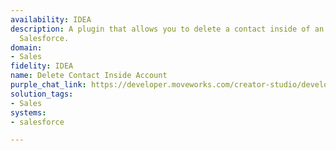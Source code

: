 ```yaml
---
availability: IDEA
description: A plugin that allows you to delete a contact inside of an account in
  Salesforce.
domain:
- Sales
fidelity: IDEA
name: Delete Contact Inside Account
purple_chat_link: https://developer.moveworks.com/creator-studio/developer-tools/purple-chat/?conversation=%7B%22startTimestamp%22%3A%2211%3A43%2BAM%22%2C%22messages%22%3A%5B%7B%22role%22%3A%22user%22%2C%22parts%22%3A%5B%7B%22richText%22%3A%22Delete+John+Doe%27s+contact+from+Global+Enterprises.%22%7D%5D%7D%2C%7B%22role%22%3A%22assistant%22%2C%22parts%22%3A%5B%7B%22reasoningSteps%22%3A%5B%7B%22status%22%3A%22success%22%2C%22richText%22%3A%22Locates+John+Doe%27s+contact+information+under+the+Global+Enterprises+account.%22%7D%5D%7D%2C%7B%22richText%22%3A%22Please+confirm+you+want+to+delete+John+Doe%27s+contact+information+from+the+Global+Enterprises+account.%22%7D%2C%7B%22richText%22%3A%22%3Cb%3EConfirm+Contact+Deletion%3C%2Fb%3E%22%7D%2C%7B%22buttons%22%3A%5B%7B%22style%22%3A%22filled%22%2C%22buttonText%22%3A%22Delete+Contact%22%7D%2C%7B%22style%22%3A%22outlined%22%2C%22buttonText%22%3A%22Cancel%22%7D%5D%7D%5D%7D%2C%7B%22role%22%3A%22user%22%2C%22parts%22%3A%5B%7B%22richText%22%3A%22Delete+Contact%22%7D%5D%7D%2C%7B%22role%22%3A%22assistant%22%2C%22parts%22%3A%5B%7B%22richText%22%3A%22John+Doe%27s+contact+information+has+been+successfully+deleted+from+the+Global+Enterprises+account.%22%7D%5D%7D%5D%7D
solution_tags:
- Sales
systems:
- salesforce

---
```


